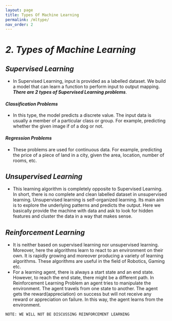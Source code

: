 ```yaml
---
layout: page
title: Types Of Machine Learning
permalink: /mltype/
nav_order: 2
---
```



# ***2. Types of Machine Learning***
## ***Supervised Learning***
* In Supervised Learning, input is provided as a labelled dataset. We build a model that can learn a function to perform input to output mapping.  ***There are 2 types of Supervised Learning problems***.

#### ***Classification Problems***
* In this type, the model predicts a discrete value. The input data is usually a member of a particular class or group. For example, predicting whether the given image if of a dog or not. 

#### ***Regression Problems***
* These problems are used for continuous data. For example, predicting the price of a piece of land in a city, given the area, location, number of rooms, etc.

## ***Unsupervised Learning***
* This learning algorithm is completely opposite to Supervised Learning. In short, there is no complete and clean labelled dataset in unsupervised learning. Unsupervised learning is self-organized learning. Its main aim is to explore the underlying patterns and predicts the output.  Here we basically provide the machine with data and ask to look for hidden features and cluster the data in a way that makes sense.

## ***Reinforcement Learning***
* It is neither based on supervised learning nor unsupervised learning. Moreover, here the algorithms learn to react to an environment on their own. It is rapidly growing and moreover producing a variety of learning algorithms. These algorithms are useful in the field of Robotics, Gaming etc.
* For a learning agent, there is always a start state and an end state. However, to reach the end state, there might be a different path. In Reinforcement Learning Problem an agent tries to manipulate the environment. The agent travels from one state to another. The agent gets the reward(appreciation) on success but will not receive any reward or appreciation on failure. In this way, the agent learns from the environment.

`NOTE: WE WILL NOT BE DISCUSSING REINFORCEMENT LEARNING`
